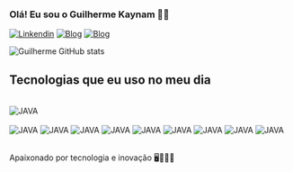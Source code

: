 

### Olá! Eu sou o Guilherme Kaynam 👋🏽 

[![Linkendin](https://img.shields.io/badge/LinkedIn-0077B5?style=for-the-badge&logo=linkedin&logoColor=white)](https://www.linkedin.com/in/guilherme-kaynam-38149225b/)
[![Blog](https://img.shields.io/badge/Instagram-E4405F?style=for-the-badge&logo=instagram&logoColor=white)](https://www.instagram.com/guikaynam/)
[![Blog](https://img.shields.io/badge/dev.to-0A0A0A?style=for-the-badge&logo=devdotto&logoColor=white)](https://dev.to/envoy_/150-badges-for-github-pnk#social)

![Guilherme GitHub stats](https://github-readme-stats.vercel.app/api?username=GuilhermeKaynam&show_icons=true&theme=dracula)

## Tecnologias que eu uso no meu dia

<div style="sisplay: inline_block"><br/>
    <img aling="center" alt="JAVA"src="https://img.shields.io/badge/Java-ED8B00?style=for-the-badge&logo=openjdk&logoColor=white">
</div>
<div style="sisplay: inline_block"><br/>
    <img aling="center" alt="JAVA"src="https://img.shields.io/badge/PHP-777BB4?style=for-the-badge&logo=php&logoColor=white"/>
    <img aling="center" alt="JAVA"src="https://img.shields.io/badge/MySQL-005C84?style=for-the-badge&logo=mysql&logoColor=white"/>
    <img aling="center" alt="JAVA"src="https://img.shields.io/badge/React-20232A?style=for-the-badge&logo=react&logoColor=61DAFB"/>
     <img aling="center" alt="JAVA"src="https://img.shields.io/badge/Oracle-F80000?style=for-the-badge&logo=Oracle&logoColor=white"/>
     <img aling="center" alt="JAVA"src="https://img.shields.io/badge/Node.js-43853D?style=for-the-badge&logo=node.js&logoColor=white"/>
     <img aling="center" alt="JAVA"src="https://img.shields.io/badge/HTML5-E34F26?style=for-the-badge&logo=html5&logoColor=white"/>
      <img aling="center" alt="JAVA"src="https://img.shields.io/badge/CSS-239120?&style=for-the-badge&logo=css3&logoColor=white"/>
    <img aling="center" alt="JAVA"src="https://img.shields.io/badge/Eclipse-2C2255?style=for-the-badge&logo=eclipse&logoColor=white"/>
     <img aling="center" alt="JAVA"src="https://img.shields.io/badge/IntelliJ_IDEA-000000.svg?style=for-the-badge&logo=intellij-idea&logoColor=white"/>
      
</div><br/>

Apaixonado por tecnologia e inovação 🖥️👨🏾‍💻

    
